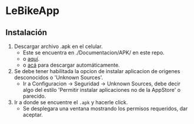 # LeBikeApp

## Instalación

1. Descargar archivo .apk en el celular.
    - Este se encuentra en ./Documentacion/APK/ en este repo.
    - o [aquí](https://github.com/stereo92/LeBikeApp/blob/master/Documentacion/APK/lebike_app_beta_v1.0.0.apk).
    - o [acá](https://github.com/stereo92/LeBikeApp/raw/master/Documentacion/APK/lebike_app_beta_v1.0.0.apk) para descargar automáticamente.
2. Se debe tener habilitada la opcion de instalar aplicacion de origenes desconocidos o 'Unknown Sources'.
    - Ir a Configuracion -> Seguridad -> Unknown Sources, debe decir algo del estilo 'Permitir instalar aplicaciones no de la AppStore' o parecido.
3. Ir a donde se encuentre el `.apk` y hacerle click.
    - Se desplegara una ventana mostrando los permisos requeridos, dar aceptar.
